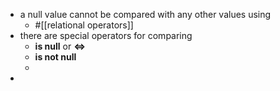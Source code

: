 - a null value cannot be compared with any other values using
	- #[[relational operators]]
- there are special operators for comparing
	- __is null__ or __<=>__
	- __is not null__
	-
-